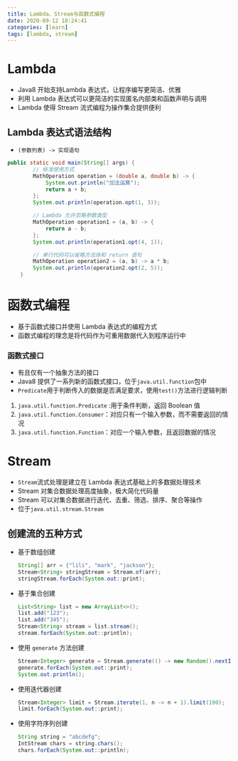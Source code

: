 ```yaml
---
title: Lambda、Stream与函数式编程
date: 2020-09-12 18:24:41
categories: [learn]
tags: [lambda, stream]
---
```


# Lambda

* Java8 开始支持Lambda 表达式，让程序编写更简洁、优雅
* 利用 Lambda 表达式可以更简洁的实现匿名内部类和函数声明与调用
* Lambda 使得 Stream 流式编程为操作集合提供便利

## Lambda 表达式语法结构

* `(参数列表) -> 实现语句`

```java
public static void main(String[] args) {
        // 标准使用方式
        MathOperation operation = (double a, double b) -> {
            System.out.println("加法运算");
            return a + b;
        };
        System.out.println(operation.opt(1, 3));

        // Lambda 允许忽略参数类型
        MathOperation operation1 = (a, b) -> {
            return a - b;
        };
        System.out.println(operation1.opt(4, 1));

        // 单行代码可以省略方法体和 return 语句
        MathOperation operation2 = (a, b) -> a * b;
        System.out.println(operation2.opt(2, 5));
    }
```

# 函数式编程

* 基于函数式接口并使用 Lambda 表达式的编程方式
* 函数式编程的理念是将代码作为可重用数据代入到程序运行中

### 函数式接口

* 有且仅有一个抽象方法的接口
* Java8 提供了一系列新的函数式接口，位于`java.util.function`包中
* `Predicate`用于判断传入的数据是否满足要求，使用`test()`方法进行逻辑判断

1. `java.util.function.Predicate` :用于条件判断，返回 Boolean 值
2. `java.util.function.Consumer`：对应只有一个输入参数，而不需要返回的情况
3. `java.util.function.Function`：对应一个输入参数，且返回数据的情况

# Stream

* `Stream`流式处理是建立在 Lambda 表达式基础上的多数据处理技术
* Stream 对集合数据处理高度抽象，极大简化代码量
* Stream 可以对集合数据进行迭代、去重、筛选、排序、聚合等操作
* 位于`java.util.stream.Stream`

## 创建流的五种方式

* 基于数组创建

  ```java
  String[] arr = {"lili", "mark", "jackson"};
  Stream<String> stringStream = Stream.of(arr);
  stringStream.forEach(System.out::print);
  ```

* 基于集合创建

  ```java
  List<String> list = new ArrayList<>();
  list.add("123");
  list.add("345");
  Stream<String> stream = list.stream();
  stream.forEach(System.out::println);
  ```

* 使用 `generate` 方法创建

  ```java
  Stream<Integer> generate = Stream.generate(() -> new Random().nextInt(100000)).limit(100);
  generate.forEach(System.out::print);
  System.out.println();
  ```

* 使用迭代器创建

  ```java
  Stream<Integer> limit = Stream.iterate(1, n -> n + 1).limit(100);
  limit.forEach(System.out::print);
  ```

* 使用字符序列创建

  ```java
  String string = "abcdefg";
  IntStream chars = string.chars();
  chars.forEach(System.out::println);
  ```

